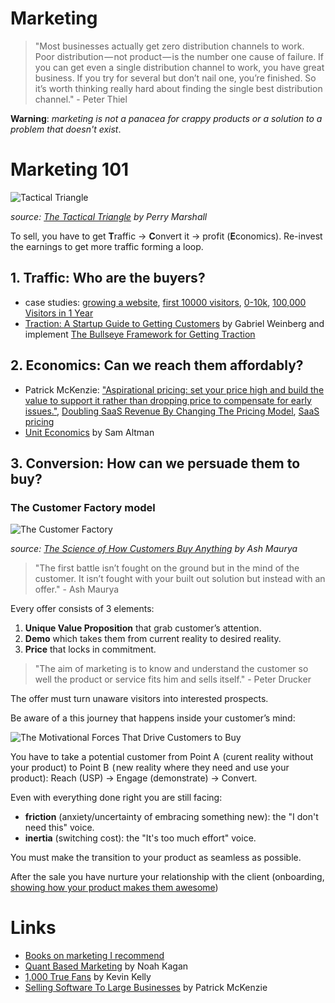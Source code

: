 # Marketing

> "Most businesses actually get zero distribution channels to work. Poor distribution — not product — is the number one cause of failure. If you can get even a single distribution channel to work, you have great business. If you try for several but don’t nail one, you’re finished. So it’s worth thinking really hard about finding the single best distribution channel." - Peter Thiel

**Warning**: *marketing is not a panacea for crappy products or a solution to a problem that doesn't exist*.

# Marketing 101

![Tactical Triangle](https://s3.amazonaws.com/psma-legacy-images/2009/10/ttriangle.png)

*source: [The Tactical Triangle](https://www.perrymarshall.com/2100/tactical-triangle/) by Perry Marshall*

To sell, you have to get **T**raffic -> **C**onvert it -> profit (**E**conomics). Re-invest the earnings to get more traffic forming a loop.

## 1. **Traffic**: Who are the buyers?

* case studies: [growing a website](https://sumo.com/stories/growing-website), [first 10000 visitors](https://sumo.com/stories/first-10000-visitors-sarah-peterson), [0-10k](https://sumo.com/stories/0-10k-nat-eliason), [100,000 Visitors in 1 Year](https://okdork.com/grow-blog-100000-visitors-less-year/)
* [Traction: A Startup Guide to Getting Customers](https://www.goodreads.com/book/show/22091581-traction) by Gabriel Weinberg and implement [The Bullseye Framework for Getting Traction](https://medium.com/@yegg/the-bullseye-framework-for-getting-traction-ef49d05bfd7e)

## 2. **Economics**: Can we reach them affordably?

* Patrick McKenzie: ["Aspirational pricing: set your price high and build the value to support it rather than dropping price to compensate for early issues."](https://twitter.com/patio11/status/638362266778365952), [Doubling SaaS Revenue By Changing The Pricing Model](https://www.kalzumeus.com/2012/08/13/doubling-saas-revenue/), [SaaS pricing](https://training.kalzumeus.com/newsletters/archive/saas_pricing)
* [Unit Economics](http://blog.samaltman.com/unit-economics) by Sam Altman

## 3. **Conversion**: How can we persuade them to buy?

### The Customer Factory model

![The Customer Factory](https://cdn-images-1.medium.com/max/800/0*7VHpW523MitQv6qK.png)

*source: [The Science of How Customers Buy Anything](https://blog.leanstack.com/the-science-of-how-customers-buy-anything-84e72920e644) by Ash Maurya*

> "The first battle isn’t fought on the ground but in the mind of the customer. It isn’t fought with your built out solution but instead with an offer." - Ash Maurya

Every offer consists of 3 elements:
1. **Unique Value Proposition** that grab customer’s attention.
2. **Demo** which takes them from current reality to desired reality.
3. **Price** that locks in commitment.

> "The aim of marketing is to know and understand the customer so well the product or service fits him and sells itself." - Peter Drucker

The offer must turn unaware visitors into interested prospects.

Be aware of a this journey that happens inside your customer’s mind:

![The Motivational Forces That Drive Customers to Buy](https://cdn-images-1.medium.com/max/800/0*_HyzghYYi1LacO86.png)

You have to take a potential customer from Point A  (curent reality without your product) to Point B  ( new reality where they need and use your product): Reach (USP) -> Engage (demonstrate) -> Convert.

Even with everything done right you are still facing:
* **friction** (anxiety/uncertainty of embracing something new): the "I don't need this" voice.
* **inertia** (switching cost): the "It's too much effort" voice.

You must make the transition to your product as seamless as possible.

After the sale you have nurture your relationship with the client (onboarding, [showing how your product makes them awesome](https://www.goodreads.com/book/show/24737268-badass))

# Links

* [Books on marketing I recommend](https://wiki.stojanow.com/books#marketing) 
* [Quant Based Marketing](quant-based-marketing-for-pre-launch-start-up) by Noah Kagan
* [1,000 True Fans](https://kk.org/thetechnium/1000-true-fans/) by Kevin Kelly
* [Selling Software To Large Businesses](https://training.kalzumeus.com/newsletters/archive/enterprise_sales) by Patrick McKenzie
